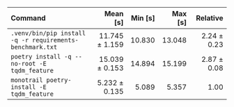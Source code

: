 | Command | Mean [s] | Min [s] | Max [s] | Relative |
|:---|---:|---:|---:|---:|
| `.venv/bin/pip install -q -r requirements-benchmark.txt` | 11.745 ± 1.159 | 10.830 | 13.048 | 2.24 ± 0.23 |
| `poetry install -q --no-root -E tqdm_feature` | 15.039 ± 0.153 | 14.894 | 15.199 | 2.87 ± 0.08 |
| `monotrail poetry-install -E tqdm_feature` | 5.232 ± 0.135 | 5.089 | 5.357 | 1.00 |

